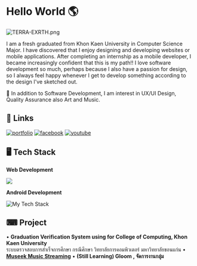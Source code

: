 
# Hello World 🌎 

<p align=”center”>

![TERRA-EXRTH.png](https://img2.pic.in.th/pic/TERRA-EXRTH.png)

</p>

I am a fresh graduated from Khon Kaen University in Computer Science Major. I have discovered that I enjoy designing and developing websites or mobile applications. After completing an internship as a mobile developer, I became increasingly confident that this is my path!! I love software development so much, perhaps because I also have a passion for design, so I always feel happy whenever I get to develop something according to the design I've sketched out.

🎈 In addition to Software Development, I am interest in UX/UI Design, Quality Assurance also Art and Music.



## 🔗 Links
[![portfolio](https://img.shields.io/badge/portfolio_2023-000?style=for-the-badge&logo=ko-fi&logoColor=white)](https://terraexrth.github.io/)
[![facebook](https://img.shields.io/badge/facebook-1877F2?style=for-the-badge&logo=facebook&logoColor=white)](https://www.facebook.com/jrchjirapat/)
[![youtube](https://img.shields.io/badge/youtube-FF0000?style=for-the-badge&logo=youtube&logoColor=white)](https://www.youtube.com/channel/UCw1UQFNbBOVZu089MIuGgLg)

## 🖥 Tech Stack
**Web Development**

![  ](https://github-readme-tech-stack.vercel.app/api/cards?title=++&align=center&showBorder=false&lineCount=2&hideBg=true&hideTitle=true&line1=react%2Creact%2C1eaeec%3Bmui%2CMaterial+UI%2C0b3cf2%3Bbootstrap%2Cbootstrap%2C9c0cf7%3Bhtml5%2Chtml%2Ced7070%3B&line2=node.js%2CNode.js%2C15ff1a%3Bexpress%2Cexpress%2Cffffff%3Bmongodb%2CMongodb%2C00ff0f%3BFirebase%2Cfirebase%2Cff4200%3B)

**Android Development**

![My Tech Stack](https://github-readme-tech-stack.vercel.app/api/cards?showBorder=false&lineCount=1&hideBg=true&hideTitle=true&line1=kotlin%2Ckotlin%2C0890ff%3BAndroid%2CAndroid+Studio%2C007503%3Breact%2CReact+Native%2C0053ff%3BExpo%2Cexpo%2Cffffff%3B)

## ⌨ Project

• **Graduation Verification System using for College of Computing, Khon Kaen University**  
    ระบบตรวจสอบการสำเร็จการศึกษา กรณีศึกษา วิทยาลัยการคอมพิวเตอร์ มหาวิทยาลัยขอนแก่น 
• **[Museek Music Streaming](https://github.com/terraexrth/Museek)**
• **(Still Learning) Gloom , จัดการงานกลุ่ม**   
